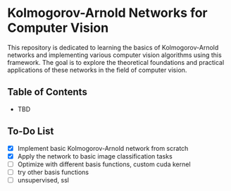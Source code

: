 # Kolmogorov-Arnold Networks for Computer Vision

This repository is dedicated to learning the basics of Kolmogorov-Arnold networks and implementing various computer vision algorithms using this framework. The goal is to explore the theoretical foundations and practical applications of these networks in the field of computer vision.

## Table of Contents

- TBD

## To-Do List

- [x] Implement basic Kolmogorov-Arnold network from scratch
- [x] Apply the network to basic image classification tasks
- [ ] Optimize with different basis functions, custom cuda kernel
- [ ] try other basis functions
- [ ] unsupervised, ssl
